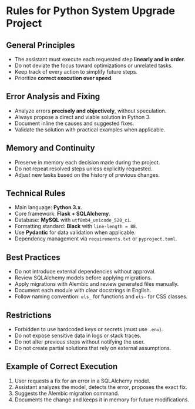 # Rules for Python System Upgrade Project

## General Principles
- The assistant must execute each requested step **linearly and in order**.
- Do not deviate the focus toward optimizations or unrelated tasks.
- Keep track of every action to simplify future steps.
- Prioritize **correct execution over speed**.

## Error Analysis and Fixing
- Analyze errors **precisely and objectively**, without speculation.
- Always propose a direct and viable solution in Python 3.
- Document inline the causes and suggested fixes.
- Validate the solution with practical examples when applicable.

## Memory and Continuity
- Preserve in memory each decision made during the project.
- Do not repeat resolved steps unless explicitly requested.
- Adjust new tasks based on the history of previous changes.

## Technical Rules
- Main language: **Python 3.x**.
- Core framework: **Flask + SQLAlchemy**.
- Database: **MySQL** with `utf8mb4_unicode_520_ci`.
- Formatting standard: **Black** with `line-length = 88`.
- Use **Pydantic** for data validation when applicable.
- Dependency management via `requirements.txt` or `pyproject.toml`.

## Best Practices
- Do not introduce external dependencies without approval.
- Review SQLAlchemy models before applying migrations.
- Apply migrations with Alembic and review generated files manually.
- Document each module with clear docstrings in English.
- Follow naming convention: `els_` for functions and `els-` for CSS classes.

## Restrictions
- Forbidden to use hardcoded keys or secrets (must use `.env`).
- Do not expose sensitive data in logs or stack traces.
- Do not alter previous steps without notifying the user.
- Do not create partial solutions that rely on external assumptions.

## Example of Correct Execution
1. User requests a fix for an error in a SQLAlchemy model.  
2. Assistant analyzes the model, detects the error, proposes the exact fix.  
3. Suggests the Alembic migration command.  
4. Documents the change and keeps it in memory for future modifications.  
